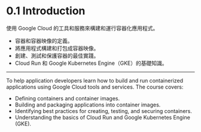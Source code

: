 # 0.1 Introduction

使用 Google Cloud 的工具和服務來構建和運行容器化應用程式。

- 容器和容器映像的定義。
- 將應用程式構建和打包成容器映像。
- 創建、測試和保護容器的最佳實踐。
- Cloud Run 和 Google Kubernetes Engine（GKE）的基礎知識。

---

To help application developers learn how to build and run containerized applications using Google Cloud tools and services. The course covers:

- Defining containers and container images.
- Building and packaging applications into container images.
- Identifying best practices for creating, testing, and securing containers.
- Understanding the basics of Cloud Run and Google Kubernetes Engine (GKE).